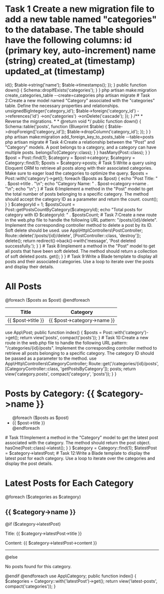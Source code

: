 # Task 1 Create a new migration file to add a new table named "categories" to the database. The table should have the following columns: id (primary key, auto-increment) name (string) created_at (timestamp) updated_at (timestamp)

<?php

use Illuminate\Database\Migrations\Migration;
use Illuminate\Database\Schema\Blueprint;
use Illuminate\Support\Facades\Schema;

class CreateCategoriesTable extends Migration
{
   
    public function up()
    {
        Schema::create('categories', function (Blueprint $table) {
            $table->id();
            $table->string('name');
            $table->timestamps();
        });
    }

   
    public function down()
    {
        Schema::dropIfExists('categories');
    }
}
php artisan make:migration create_categories_table --create=categories
php artisan migrate

# Task 2:Create a new model named "Category" associated with the "categories" table. Define the necessary properties and relationships.

<?php

namespace App;

use Illuminate\Database\Eloquent\Model;

class Category extends Model
{
    /**
     * The table associated with the model.
     *
     * @var string
     */
    protected $table = 'categories';

    /**
     * The attributes that are mass assignable.
     *
     * @var array
     */
    protected $fillable = ['name'];

    /**
     * The attributes that should be mutated to dates.
     *
     * @var array
     */
    protected $dates = ['created_at', 'updated_at'];
}

# Task 3:Write a migration file to add a foreign key constraint to the "posts" table. The foreign key should reference the "categories" table on the "category_id" column.

<?php

use Illuminate\Database\Migrations\Migration;
use Illuminate\Database\Schema\Blueprint;
use Illuminate\Support\Facades\Schema;

class AddForeignKeyToPostsTable extends Migration
{
    /**
     * Run the migrations.
     *
     * @return void
     */
    public function up()
    {
        Schema::table('posts', function (Blueprint $table) {
            $table->unsignedBigInteger('category_id');

            $table->foreign('category_id')
                ->references('id')
                ->on('categories')
                ->onDelete('cascade');
        });
    }

    /**
     * Reverse the migrations.
     *
     * @return void
     */
    public function down()
    {
        Schema::table('posts', function (Blueprint $table) {
            $table->dropForeign(['category_id']);
            $table->dropColumn('category_id');
        });
    }
}
php artisan make:migration add_foreign_key_to_posts_table --table=posts
php artisan migrate


# Task 4:Create a relationship between the "Post" and "Category" models. A post belongs to a category, and a category can have multiple posts.
<?php

namespace App;

use Illuminate\Database\Eloquent\Model;

class Post extends Model
{
  

 
    public function category()
    {
        return $this->belongsTo(Category::class);
    }
}

<?php

namespace App;

use Illuminate\Database\Eloquent\Model;

class Category extends Model
{
  

   
    public function posts()
    {
        return $this->hasMany(Post::class);
    }
}


$post = Post::find(1);
$category = $post->category;


$category = Category::find(1);
$posts = $category->posts;

# Task 5:Write a query using Eloquent ORM to retrieve all posts along with their associated categories. Make sure to eager load the categories to optimize the query.

$posts = Post::with('category')->get();
foreach ($posts as $post) {
    echo "Post Title: " . $post->title . "\n";
    echo "Category Name: " . $post->category->name . "\n";
   
    echo "\n";
}

# Task 6:Implement a method in the "Post" model to get the total number of posts belonging to a specific category. The method should accept the category ID as a parameter and return the count.

<?php

namespace App;

use Illuminate\Database\Eloquent\Model;

class Post extends Model
{
    

    /**
   
     * @param  int  $categoryId
     * @return int
     */
    public static function getPostsCountByCategory($categoryId)
    {
        return self::where('category_id', $categoryId)->count();
    }
}
$categoryId = 1;
$postsCount = Post::getPostsCountByCategory($categoryId);

echo "Total posts for category with ID $categoryId: " . $postsCount;


# Task 7:Create a new route in the web.php file to handle the following URL pattern: "/posts/{id}/delete". Implement the corresponding controller method to delete a post by its ID. Soft delete should be used.
use App\Http\Controllers\PostController;

Route::delete('/posts/{id}/delete', [PostController::class, 'destroy']);
<?php

namespace App\Http\Controllers;

use App\Post;

class PostController extends Controller
{
   

    /**
   
     *
     * @param  int  $id
     * @return \Illuminate\Http\Response
     */
    public function destroy($id)
    {
        $post = Post::findOrFail($id);
        $post->delete();

        return redirect()->back()->with('message', 'Post deleted successfully.');
    }
}

# Task 8:Implement a method in the "Post" model to get all posts that have been soft deleted. The method should return a collection of soft deleted posts.
<?php

namespace App;

use Illuminate\Database\Eloquent\Model;
use Illuminate\Database\Eloquent\SoftDeletes;

class Post extends Model
{
    use SoftDeletes;

    

    /**
 
     *
     * @return \Illuminate\Database\Eloquent\Collection
     */
    public static function getSoftDeletedPosts()
    {
        return self::onlyTrashed()->get();
    }
    

}




# Task 9:Write a Blade template to display all posts and their associated categories. Use a loop to iterate over the posts and display their details.
<!DOCTYPE html>
<html>
<head>
    <title>All Posts</title>
</head>
<body>
    <h1>All Posts</h1>

    <table>
        <thead>
            <tr>
                <th>Title</th>
                <th>Category</th>
            </tr>
        </thead>
        <tbody>
            @foreach ($posts as $post)
                <tr>
                    <td>{{ $post->title }}</td>
                    <td>{{ $post->category->name }}</td>
                </tr>
            @endforeach
        </tbody>
    </table>
</body>
</html>
use App\Post;

public function index()
{
    $posts = Post::with('category')->get();
    return view('posts', compact('posts'));
}


# Task 10:Create a new route in the web.php file to handle the following URL pattern: "/categories/{id}/posts". Implement the corresponding controller method to retrieve all posts belonging to a specific category. The category ID should be passed as a parameter to the method.
use App\Http\Controllers\CategoryController;

Route::get('/categories/{id}/posts', [CategoryController::class, 'getPostsByCategory']);

<?php

namespace App\Http\Controllers;

use App\Category;

class CategoryController extends Controller
{
    // ...

    /**
     * Retrieve all posts belonging to a specific category.
     *
     * @param  int  $id
     * @return \Illuminate\Http\Response
     */
    public function getPostsByCategory($id)
    {
        $category = Category::findOrFail($id);
        $posts = $category->posts;

        return view('category.posts', compact('category', 'posts'));
    }
}

<!DOCTYPE html>
<html>
<head>
    <title>Posts by Category</title>
</head>
<body>
    <h1>Posts by Category: {{ $category->name }}</h1>

    <ul>
        @foreach ($posts as $post)
            <li>{{ $post->title }}</li>
        @endforeach
    </ul>
</body>
</html>

# Task 11:Implement a method in the "Category" model to get the latest post associated with the category. The method should return the post object.


<?php

namespace App;

use Illuminate\Database\Eloquent\Model;

class Category extends Model
{
    // ...

    /**
     * Get the latest post associated with the category.
     *
     * @return \Illuminate\Database\Eloquent\Relations\HasOne
     */
    public function latestPost()
    {
        return $this->hasOne(Post::class)->latest();
    }
}
$category = Category::find(1);
$latestPost = $category->latestPost;

# Task 12:Write a Blade template to display the latest post for each category. Use a loop to iterate over the categories and display the post details.
<!DOCTYPE html>
<html>
<head>
    <title>Latest Posts for Each Category</title>
</head>
<body>
    <h1>Latest Posts for Each Category</h1>

    @foreach ($categories as $category)
        <h2>{{ $category->name }}</h2>

        @if ($category->latestPost)
            <p>Title: {{ $category->latestPost->title }}</p>
            <p>Content: {{ $category->latestPost->content }}</p>
            <hr>
        @else
            <p>No posts found for this category.</p>
        @endif
    @endforeach
</body>
</html>
use App\Category;

public function index()
{
    $categories = Category::with('latestPost')->get();
    return view('latest-posts', compact('categories'));
}




